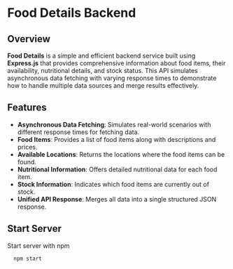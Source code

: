 # Food Details Backend

## Overview

**Food Details** is a simple and efficient backend service built using **Express.js** that provides comprehensive information about food items, their availability, nutritional details, and stock status. This API simulates asynchronous data fetching with varying response times to demonstrate how to handle multiple data sources and merge results effectively.

## Features

- **Asynchronous Data Fetching**: Simulates real-world scenarios with different response times for fetching data.
- **Food Items**: Provides a list of food items along with descriptions and prices.
- **Available Locations**: Returns the locations where the food items can be found.
- **Nutritional Information**: Offers detailed nutritional data for each food item.
- **Stock Information**: Indicates which food items are currently out of stock.
- **Unified API Response**: Merges all data into a single structured JSON response.

## Start Server

Start server with npm

```bash
  npm start
```
